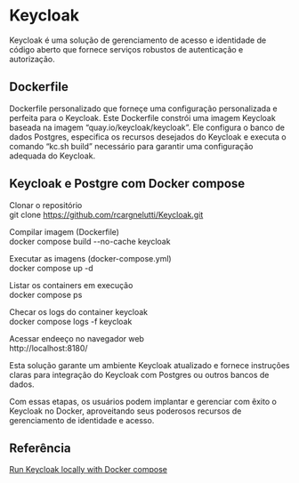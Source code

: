 # Keycloak

Keycloak é uma solução de gerenciamento de acesso e identidade de código aberto que fornece serviços robustos de autenticação e autorização.

## Dockerfile

Dockerfile personalizado que forneçe uma configuração personalizada e perfeita para o Keycloak.
Este Dockerfile constrói uma imagem Keycloak baseada na imagem “quay.io/keycloak/keycloak”. Ele configura o banco de dados Postgres, especifica os recursos desejados do Keycloak e executa o comando “kc.sh build” necessário para garantir uma configuração adequada do Keycloak.

## Keycloak e Postgre com Docker compose

Clonar o repositório  
git clone https://github.com/rcargnelutti/Keycloak.git

Compilar imagem (Dockerfile)  
docker compose build --no-cache keycloak  

Executar as imagens (docker-compose.yml)  
docker compose up -d

Listar os containers em execução    
docker compose ps

Checar os logs do container keycloak  
docker compose logs -f keycloak

Acessar endeeço no navegador web  
http://localhost:8180/

Esta solução garante um ambiente Keycloak atualizado e fornece instruções claras para integração do Keycloak com Postgres ou outros bancos de dados.

Com essas etapas, os usuários podem implantar e gerenciar com êxito o Keycloak no Docker, aproveitando seus poderosos recursos de gerenciamento de identidade e acesso.

## Referência
[Run Keycloak locally with Docker compose](https://medium.com/@ozbillwang/run-keycloak-locally-with-docker-compose-db9a9f2fb437)

